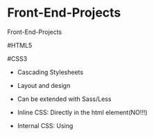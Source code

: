 # Front-End-Projects
Front-End-Projects

#HTML5


#CSS3

- Cascading Stylesheets
- Layout and design
- Can be extended with Sass/Less

- Inline  CSS: Directly in the html element(NO!!!)
- Internal CSS: Using <style> tags within a single document
- External CSS: Linking an external .css file
  
- CSS Selectors : 
   - a { background-color: yellow; }
   - { === declaration start
   - a === selector
   - background-color === property
   - yellow === value
   - ; === declaration separator
   - } === declaration end
   - with this way will aplly this style in all links everywhere if you want to target a cerain link you could use a class or an id

 - Colors in CSS
    - Color Names
    - HTML5 Color names
    - Hexadecimal
    - RGB
  
    - body {
        color:red;
        background:coral
      }
  
    - h1 {
        color:#00ff00;
      }
  
    - p {
        color: rgb(0,0,255)
      }
  
  - Box Model
  
    - ![Στιγμιότυπο οθόνης (26)](https://user-images.githubusercontent.com/22882822/207412010-aecfec99-f17c-437d-8e4f-b2db135c88b6.png)
  
    - Margin Padding
    
      - p {
            margin-top:5px;
            margin-bottom:5px;
            margin-right:10px;
            margin-left:10px;
        }
      - p {
            margin:5px 10px 5px 10px
        }
      - p {
            margin:5px 10px;
        }
        
    - Positioning in CSS
      - Static
      - Relative
      - Absolute
      - Fixed
      - Initial
      - Inherit
- Position - Relative/Absolute example
  
      .p-box{
        width: 800px;
        height: 500px;
        border: 1px solid #000;
        margin-top: 10px;
        position: relative;
      }

      .p-box h1{
        position: absolute;
        top: 40px;
      }

      .p-box h2{
        position: absolute;
        top: 100px;
      }
  
  - Position - Fixed/Example
        Used for something which i want to see on the scrolling of the page
      .fix-me{
          position:fixed;
          top: 400px;
      }

  
  
  
  
  
  
  
  
  
  
  
  
  
  
  
  
  
  
  
  
  
  
  
  
  
  
  
  
  
  
  
  
  
  
  
  
  
  
  
  
  
  
  
  # Redux Typescript Udemy
  
  - Local State : 
        - State that belongs to a single component
        - E.g listening to user input in an input field; toggling a "show more" details field
        - Should be managed component-inernal with useState() / useReducer()
  
  - Cross Component State :
        - State that affects multiple components
        - E.g open/close state of a modal overlay
        - Requires "prop chains" / "prop drilling"
  
  - App-Wide State
        - State that affects the entire app (most / all components)
        - E.g user authentication status

  - What is "Redux"?
    - A state management for cross-component or app-wide state
  
  - Core Redux Concepts 
    - Central Data (State) Store
    - Component set up subscriptions to Data Store, get a slice of redux store and use it
    - Reducer Function Mutates(=changes) the store data
    - Component dispatch actions or trigger certain actions 
    - Action is a typescript object which descibes the kind of operation the reducer should perform
    - Actions forwarded to the reducer 
    - Reducer update the state in data store
    - Data Store updated subsciping components notified
    
  - React - Redux -Typescript
    - action object must always has type property
    - connect function can be used as a wrapper around our class component to connect that class component to the store 
    - using useSelector react redux set automatically a sibscription to the store for this component
    - first we define, actions and actionTypes then we define actionCreators , then we define reducers and then we use them with hooks useSelector, useDispatch
    - undefined treated as falsy , we must always set all other states when we update a piece of state , because we override the old state 
